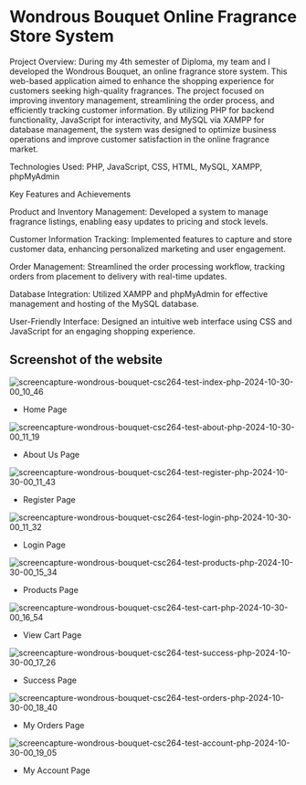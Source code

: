 # Wondrous Bouquet Online Fragrance Store System

Project Overview: During my 4th semester of Diploma, my team and I developed the Wondrous Bouquet, an online fragrance store system. This web-based application aimed to enhance the 
shopping experience for customers seeking high-quality fragrances. The project focused on improving inventory management, streamlining the order process, 
and efficiently tracking customer information. By utilizing PHP for backend functionality, JavaScript for interactivity, and MySQL via XAMPP for database management, 
the system was designed to optimize business operations and improve customer satisfaction in the online fragrance market.

Technologies Used: PHP, JavaScript, CSS, HTML, MySQL, XAMPP, phpMyAdmin

Key Features and Achievements

Product and Inventory Management: Developed a system to manage fragrance listings, enabling easy updates to pricing and stock levels.

Customer Information Tracking: Implemented features to capture and store customer data, enhancing personalized marketing and user engagement.

Order Management: Streamlined the order processing workflow, tracking orders from placement to delivery with real-time updates.

Database Integration: Utilized XAMPP and phpMyAdmin for effective management and hosting of the MySQL database.

User-Friendly Interface: Designed an intuitive web interface using CSS and JavaScript for an engaging shopping experience.

## Screenshot of the website

![screencapture-wondrous-bouquet-csc264-test-index-php-2024-10-30-00_10_46](https://github.com/user-attachments/assets/4ec0653f-9086-4788-8cd9-abaecf26b131)
- Home Page

![screencapture-wondrous-bouquet-csc264-test-about-php-2024-10-30-00_11_19](https://github.com/user-attachments/assets/f3756ff8-f83c-48a6-9eed-8a71333e58c2)
- About Us Page

![screencapture-wondrous-bouquet-csc264-test-register-php-2024-10-30-00_11_43](https://github.com/user-attachments/assets/1900f227-f60a-4465-993d-8dcf78b7c373)
- Register Page

![screencapture-wondrous-bouquet-csc264-test-login-php-2024-10-30-00_11_32](https://github.com/user-attachments/assets/ba9505a2-34f8-4bbb-a8dd-c21d28037cf6)
- Login Page

![screencapture-wondrous-bouquet-csc264-test-products-php-2024-10-30-00_15_34](https://github.com/user-attachments/assets/c338090a-88db-47c9-8bbc-799987d097aa)
- Products Page

![screencapture-wondrous-bouquet-csc264-test-cart-php-2024-10-30-00_16_54](https://github.com/user-attachments/assets/194687a6-5136-421c-b97b-ca170080bbad)
- View Cart Page

![screencapture-wondrous-bouquet-csc264-test-success-php-2024-10-30-00_17_26](https://github.com/user-attachments/assets/5d8f9189-c453-4cca-972d-2ce4db22574e)
- Success Page

![screencapture-wondrous-bouquet-csc264-test-orders-php-2024-10-30-00_18_40](https://github.com/user-attachments/assets/616a6ef1-17de-41c0-bfc3-763de512573a)
- My Orders Page

![screencapture-wondrous-bouquet-csc264-test-account-php-2024-10-30-00_19_05](https://github.com/user-attachments/assets/b0d18eb4-949e-4980-b0e5-c78228ae384e)
- My Account Page
